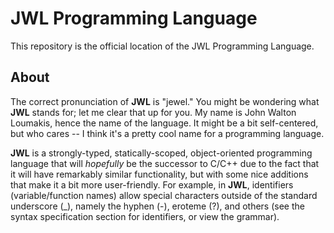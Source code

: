 # JWL Programming Language

This repository is the official location of the JWL Programming Language.

## About

The correct pronunciation of **JWL** is "jewel."  You might be wondering what **JWL** stands for; let me clear that up for you.  My name is John Walton Loumakis, hence the name of the language.  It might be a bit self-centered, but who cares -- I think it's a pretty cool name for a programming language.

**JWL** is a strongly-typed, statically-scoped, object-oriented programming language that will *hopefully* be the successor to C/C++ due to the fact that it will have remarkably similar functionality, but with some nice additions that make it a bit more user-friendly.  For example, in **JWL**, identifiers (variable/function names) allow special characters outside of the standard underscore (_), namely the hyphen (-), eroteme (?), and others (see the syntax specification section for identifiers, or view the grammar).

[//]: # (TODO: add section number for identifier syntax and hyperlink to the grammar)
